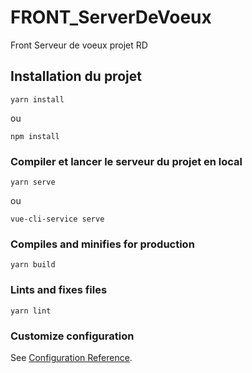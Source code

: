 # FRONT_ServerDeVoeux
Front Serveur de voeux projet RD

## Installation du projet
```
yarn install
```
ou
```
npm install
```
### Compiler et lancer le serveur du projet en local
```
yarn serve
```
ou
```
vue-cli-service serve
```
### Compiles and minifies for production
```
yarn build
```

### Lints and fixes files
```
yarn lint
```

### Customize configuration
See [Configuration Reference](https://cli.vuejs.org/config/).
